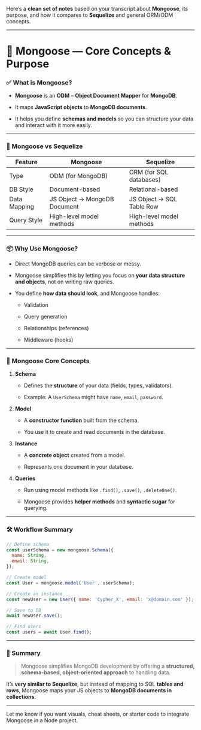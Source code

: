 Here’s a **clean set of notes** based on your transcript about **Mongoose**, its purpose, and how it compares to **Sequelize** and general ORM/ODM concepts.

---

# 🧠 Mongoose — Core Concepts & Purpose

### ✅ What is Mongoose?

- **Mongoose** is an **ODM** – **Object Document Mapper** for **MongoDB**.
    
- It maps **JavaScript objects** to **MongoDB documents**.
    
- It helps you define **schemas and models** so you can structure your data and interact with it more easily.
    

---

### 🔄 Mongoose vs Sequelize

|Feature|Mongoose|Sequelize|
|---|---|---|
|Type|ODM (for MongoDB)|ORM (for SQL databases)|
|DB Style|Document-based|Relational-based|
|Data Mapping|JS Object → MongoDB Document|JS Object → SQL Table Row|
|Query Style|High-level model methods|High-level model methods|

---

### 📦 Why Use Mongoose?

- Direct MongoDB queries can be verbose or messy.
    
- Mongoose simplifies this by letting you focus on **your data structure and objects**, not on writing raw queries.
    
- You define **how data should look**, and Mongoose handles:
    
    - Validation
        
    - Query generation
        
    - Relationships (references)
        
    - Middleware (hooks)
        

---

### 🧱 Mongoose Core Concepts

1. **Schema**
    
    - Defines the **structure** of your data (fields, types, validators).
        
    - Example: A `UserSchema` might have `name`, `email`, `password`.
        
2. **Model**
    
    - A **constructor function** built from the schema.
        
    - You use it to create and read documents in the database.
        
3. **Instance**
    
    - A **concrete object** created from a model.
        
    - Represents one document in your database.
        
4. **Queries**
    
    - Run using model methods like `.find()`, `.save()`, `.deleteOne()`.
        
    - Mongoose provides **helper methods** and **syntactic sugar** for querying.
        

---

### 🛠 Workflow Summary

```js
// Define schema
const userSchema = new mongoose.Schema({
  name: String,
  email: String,
});

// Create model
const User = mongoose.model('User', userSchema);

// Create an instance
const newUser = new User({ name: 'Cypher_X', email: 'x@domain.com' });

// Save to DB
await newUser.save();

// Find users
const users = await User.find();
```

---

### 🧠 Summary

> Mongoose simplifies MongoDB development by offering a **structured, schema-based, object-oriented approach** to handling data.

It’s **very similar to Sequelize**, but instead of mapping to SQL **tables and rows**, Mongoose maps your JS objects to **MongoDB documents in collections**.

---

Let me know if you want visuals, cheat sheets, or starter code to integrate Mongoose in a Node project.